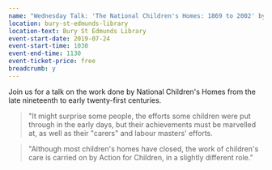 ```yaml
---
name: "Wednesday Talk: 'The National Children's Homes: 1869 to 2002' by Len Raven"
location: bury-st-edmunds-library
location-text: Bury St Edmunds Library
event-start-date: 2019-07-24
event-start-time: 1030
event-end-time: 1130
event-ticket-price: free
breadcrumb: y
---
```


Join us for a talk on the work done by National Children's Homes from the late nineteenth to early twenty-first centuries.

> "It might surprise some people, the efforts some children were put through in the early days, but their achievements must be marvelled at, as well as their "carers" and labour masters' efforts.

> "Although most children's homes have closed, the work of children's care is carried on by Action for Children, in a slightly different role."
